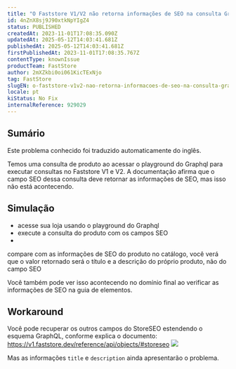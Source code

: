 ```yaml
---
title: "O Faststore V1/V2 não retorna informações de SEO na consulta Graphql"
id: 4nZnX8sj9J90xtkNpYIgZ4
status: PUBLISHED
createdAt: 2023-11-01T17:08:35.090Z
updatedAt: 2025-05-12T14:03:41.681Z
publishedAt: 2025-05-12T14:03:41.681Z
firstPublishedAt: 2023-11-01T17:08:35.767Z
contentType: knownIssue
productTeam: FastStore
author: 2mXZkbi0oi061KicTExNjo
tag: FastStore
slugEN: o-faststore-v1v2-nao-retorna-informacoes-de-seo-na-consulta-graphql
locale: pt
kiStatus: No Fix
internalReference: 929029
---
```


## Sumário

<div class="alert alert-info">
  <p>Este problema conhecido foi traduzido automaticamente do inglês.</p>
</div>


Temos uma consulta de produto ao acessar o playground do Graphql para executar consultas no Faststore V1 e V2. A documentação afirma que o campo SEO dessa consulta deve retornar as informações de SEO, mas isso não está acontecendo.

## Simulação



- acesse sua loja usando o playground do Graphql
- execute a consulta do produto com os campos SEO
-

compare com as informações de SEO do produto no catálogo, você verá que o valor retornado será o título e a descrição do próprio produto, não do campo SEO

Você também pode ver isso acontecendo no domínio final ao verificar as informações de SEO na guia de elementos.

## Workaround


Você pode recuperar os outros campos do StoreSEO estendendo o esquema GraphQL, conforme explica o documento:
https://v1.faststore.dev/reference/api/objects/#storeseo
 ![](https://vtexhelp.zendesk.com/attachments/token/qtLb0Xc4mlmkq0AXngefRrPiF/?name=image.png)

Mas as informações `title` e `description` ainda apresentarão o problema.





